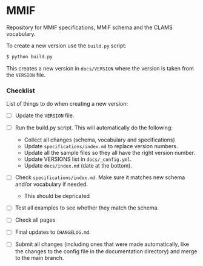 # MMIF

Repository for MMIF specifications, MMIF schema and the CLAMS vocabulary.

To create a new version use the `build.py` script:

```bash
$ python build.py
```

This creates a new version in `docs/VERSION` where the version is taken from the `VERSION` file.

### Checklist

List of things to do when creating a new version:

- [ ] Update the `VERSION` file.
- [ ] Run the build.py script. This will automatically do the following:
  - Collect all changes (schema, vocabulary and specifications)
  - Update `specifications/index.md` to replace version numbers.
  - Update all the sample files so they all have the right version number.
  - Update VERSIONS list in `docs/_config.yml`.
  - Update `docs/index.md` (date at the bottom).
- [ ] Check `specifications/index.md`. Make sure it matches new schema and/or vocabulary if needed.
  - This should be depricated
- [ ] Test all examples to see whether they match the schema.
- [ ] Check all pages
- [ ] Final updates to `CHANGELOG.md`.
- [ ] Submit all changes (including ones that were made automatically, like the changes to the config file in the documentation directory) and merge to the main branch.

